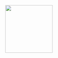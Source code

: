 <a href="https://github.com/markhameetman"><img src="https://github-readme-stats.vercel.app/api?username=markhameetman&show_icons=true&count_private=true" height="150" /></a>
